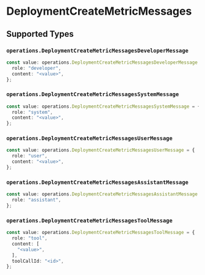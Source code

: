 # DeploymentCreateMetricMessages


## Supported Types

### `operations.DeploymentCreateMetricMessagesDeveloperMessage`

```typescript
const value: operations.DeploymentCreateMetricMessagesDeveloperMessage = {
  role: "developer",
  content: "<value>",
};
```

### `operations.DeploymentCreateMetricMessagesSystemMessage`

```typescript
const value: operations.DeploymentCreateMetricMessagesSystemMessage = {
  role: "system",
  content: "<value>",
};
```

### `operations.DeploymentCreateMetricMessagesUserMessage`

```typescript
const value: operations.DeploymentCreateMetricMessagesUserMessage = {
  role: "user",
  content: "<value>",
};
```

### `operations.DeploymentCreateMetricMessagesAssistantMessage`

```typescript
const value: operations.DeploymentCreateMetricMessagesAssistantMessage = {
  role: "assistant",
};
```

### `operations.DeploymentCreateMetricMessagesToolMessage`

```typescript
const value: operations.DeploymentCreateMetricMessagesToolMessage = {
  role: "tool",
  content: [
    "<value>",
  ],
  toolCallId: "<id>",
};
```

